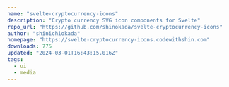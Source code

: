 ```yaml
---
name: "svelte-cryptocurrency-icons"
description: "Crypto currency SVG icon components for Svelte"
repo_url: "https://github.com/shinokada/svelte-cryptocurrency-icons"
author: "shinichiokada"
homepage: "https://svelte-cryptocurrency-icons.codewithshin.com"
downloads: 775
updated: "2024-03-01T16:43:15.016Z"
tags: 
  - ui
  - media
---
```

